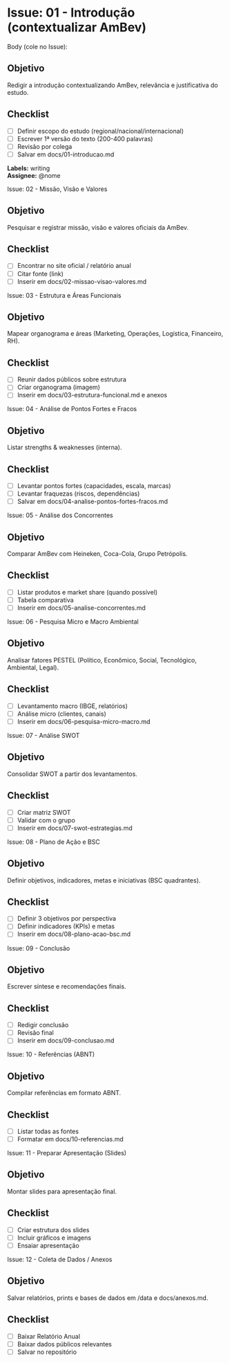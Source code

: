 # Issue: 01 - Introdução (contextualizar AmBev)
 
Body (cole no Issue):
 
## Objetivo
Redigir a introdução contextualizando AmBev, relevância e justificativa do estudo.
 
## Checklist
- [ ] Definir escopo do estudo (regional/nacional/internacional)
- [ ] Escrever 1ª versão do texto (200-400 palavras)
- [ ] Revisão por colega
- [ ] Salvar em docs/01-introducao.md
 
**Labels:** writing  
**Assignee:** @nome
 
Issue: 02 - Missão, Visão e Valores
## Objetivo
Pesquisar e registrar missão, visão e valores oficiais da AmBev.
 
## Checklist
- [ ] Encontrar no site oficial / relatório anual
- [ ] Citar fonte (link)
- [ ] Inserir em docs/02-missao-visao-valores.md
 
Issue: 03 - Estrutura e Áreas Funcionais
## Objetivo
Mapear organograma e áreas (Marketing, Operações, Logística, Financeiro, RH).
 
## Checklist
- [ ] Reunir dados públicos sobre estrutura
- [ ] Criar organograma (imagem)
- [ ] Inserir em docs/03-estrutura-funcional.md e anexos
 
Issue: 04 - Análise de Pontos Fortes e Fracos
## Objetivo
Listar strengths & weaknesses (interna).
 
## Checklist
- [ ] Levantar pontos fortes (capacidades, escala, marcas)
- [ ] Levantar fraquezas (riscos, dependências)
- [ ] Salvar em docs/04-analise-pontos-fortes-fracos.md
 
Issue: 05 - Análise dos Concorrentes
## Objetivo
Comparar AmBev com Heineken, Coca-Cola, Grupo Petrópolis.
 
## Checklist
- [ ] Listar produtos e market share (quando possível)
- [ ] Tabela comparativa
- [ ] Inserir em docs/05-analise-concorrentes.md
 
Issue: 06 - Pesquisa Micro e Macro Ambiental
## Objetivo
Analisar fatores PESTEL (Político, Econômico, Social, Tecnológico, Ambiental, Legal).
 
## Checklist
- [ ] Levantamento macro (IBGE, relatórios)
- [ ] Análise micro (clientes, canais)
- [ ] Inserir em docs/06-pesquisa-micro-macro.md
 
Issue: 07 - Análise SWOT
## Objetivo
Consolidar SWOT a partir dos levantamentos.
 
## Checklist
- [ ] Criar matriz SWOT
- [ ] Validar com o grupo
- [ ] Inserir em docs/07-swot-estrategias.md
 
Issue: 08 - Plano de Ação e BSC
## Objetivo
Definir objetivos, indicadores, metas e iniciativas (BSC quadrantes).
 
## Checklist
- [ ] Definir 3 objetivos por perspectiva
- [ ] Definir indicadores (KPIs) e metas
- [ ] Inserir em docs/08-plano-acao-bsc.md
 
Issue: 09 - Conclusão
## Objetivo
Escrever síntese e recomendações finais.
 
## Checklist
- [ ] Redigir conclusão
- [ ] Revisão final
- [ ] Inserir em docs/09-conclusao.md
 
Issue: 10 - Referências (ABNT)
## Objetivo
Compilar referências em formato ABNT.
 
## Checklist
- [ ] Listar todas as fontes
- [ ] Formatar em docs/10-referencias.md
 
Issue: 11 - Preparar Apresentação (Slides)
## Objetivo
Montar slides para apresentação final.
 
## Checklist
- [ ] Criar estrutura dos slides
- [ ] Incluir gráficos e imagens
- [ ] Ensaiar apresentação
 
Issue: 12 - Coleta de Dados / Anexos
## Objetivo
Salvar relatórios, prints e bases de dados em /data e docs/anexos.md.
 
## Checklist
- [ ] Baixar Relatório Anual
- [ ] Baixar dados públicos relevantes
- [ ] Salvar no repositório
